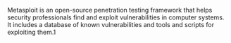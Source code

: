 Metasploit is an open-source penetration testing framework that helps security professionals find and exploit vulnerabilities in computer systems. It includes a database of known vulnerabilities and tools and scripts for exploiting them.1